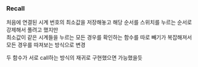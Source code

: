 ### Recall

처음에 연결된 시계 번호의 최소값을 저장해놓고 해당 순서를 스위치를 누르는 순서로 강제해서 풀려고 했지만\
최소값이 같은 시계들을 누르는 모든 경우를 확인하는 함수를 따로 빼기가 복잡해져서 모든 경우를 따져보는 방식으로 변경

두 함수가 서로 call하는 방식의 재귀로 구현했으면 가능했을듯
